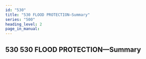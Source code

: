 ```yaml
---
id: "530"
title: "530 FLOOD PROTECTION—Summary"
series: "500"
heading_level: 2
page_in_manual: 
---
```


## 530 530 FLOOD PROTECTION—Summary